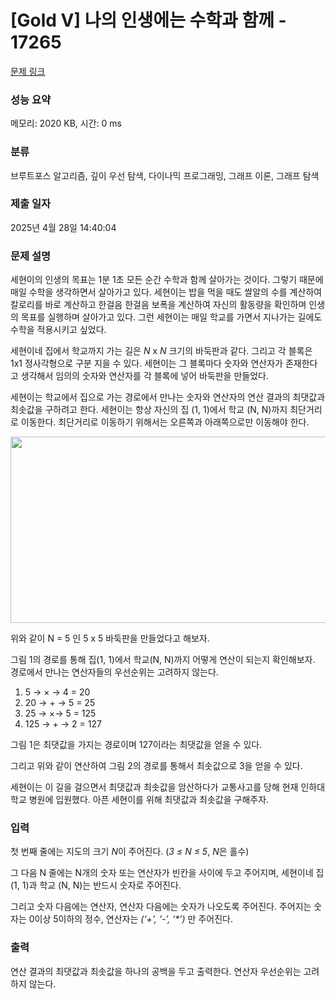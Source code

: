 # [Gold V] 나의 인생에는 수학과 함께 - 17265 

[문제 링크](https://www.acmicpc.net/problem/17265) 

### 성능 요약

메모리: 2020 KB, 시간: 0 ms

### 분류

브루트포스 알고리즘, 깊이 우선 탐색, 다이나믹 프로그래밍, 그래프 이론, 그래프 탐색

### 제출 일자

2025년 4월 28일 14:40:04

### 문제 설명

<p>세현이의 인생의 목표는 1분 1초 모든 순간 수학과 함께 살아가는 것이다. 그렇기 때문에 매일 수학을 생각하면서 살아가고 있다. 세현이는 밥을 먹을 때도 쌀알의 수를 계산하여 칼로리를 바로 계산하고 한걸음 한걸음 보폭을 계산하여 자신의 활동량을 확인하며 인생의 목표를 실행하며 살아가고 있다.  그런 세현이는 매일 학교를 가면서 지나가는 길에도 수학을 적용시키고 싶었다.</p>

<p>세현이네 집에서 학교까지 가는 길은 <em>N</em> x <em>N </em>크기의 바둑판과 같다. 그리고 각 블록은 1x1 정사각형으로 구분 지을 수 있다. 세현이는 그 블록마다 숫자와 연산자가 존재한다고 생각해서 임의의 숫자와 연산자를 각 블록에 넣어 바둑판을 만들었다.</p>

<p>세현이는 학교에서 집으로 가는 경로에서 만나는 숫자와 연산자의 연산 결과의 최댓값과 최솟값을 구하려고 한다. 세현이는 항상 자신의 집 (1, 1)에서 학교 (N, N)까지 최단거리로 이동한다. 최단거리로 이동하기 위해서는 오른쪽과 아래쪽으로만 이동해야 한다.</p>

<p style="text-align: center;"><img alt="" src="https://upload.acmicpc.net/52b1ed3b-b434-4cb7-b532-ce8658764c08/-/preview/" style="height: 298px; width: 600px;"></p>

<p>위와 같이 N = 5 인 5 x 5 바둑판을 만들었다고 해보자.<img alt="" src="https://www.acmicpc.net/problem/%EB%B0%94%ED%83%95%ED%99%94%EB%A9%B4/%EC%BA%A1%EC%B2%982.jpg"></p>

<p>그림 1의 경로를 통해 집(1, 1)에서 학교(N, N)까지 어떻게 연산이 되는지 확인해보자. 경로에서 만나는 연산자들의 우선순위는 고려하지 않는다.</p>

<ol>
	<li> 5 → × → 4 = 20</li>
	<li> 20 → + → 5 = 25</li>
	<li> 25 → ×→ 5 = 125</li>
	<li> 125 → + → 2 = 127</li>
</ol>

<p>그림 1은 최댓값을 가지는 경로이며 127이라는 최댓값을 얻을 수 있다.</p>

<p>그리고 위와 같이 연산하여 그림 2의 경로를 통해서 최솟값으로 3을 얻을 수 있다.</p>

<p>세현이는 이 길을 걸으면서 최댓값과 최솟값을 암산하다가 교통사고를 당해 현재 인하대학교 병원에 입원했다. 아픈 세현이를 위해 최댓값과 최솟값을 구해주자.</p>

### 입력 

 <p>첫 번째 줄에는 지도의 크기 <em>N</em>이 주어진다. (<em>3 ≤ N ≤ 5</em>, <em>N</em>은 홀수) </p>

<p>그 다음 N 줄에는 N개의 숫자 또는 연산자가 빈칸을 사이에 두고 주어지며, 세현이네 집 (1, 1)과 학교 (N, N)는 반드시 숫자로 주어진다.</p>

<p>그리고 숫자 다음에는 연산자, 연산자 다음에는 숫자가 나오도록 주어진다. 주어지는 숫자는 0이상 5이하의 정수, 연산자는 <em>(‘+’, ‘-’, ‘*’) </em>만 주어진다.</p>

### 출력 

 <p>연산 결과의 최댓값과 최솟값을 하나의 공백을 두고 출력한다. 연산자 우선순위는 고려하지 않는다.</p>

